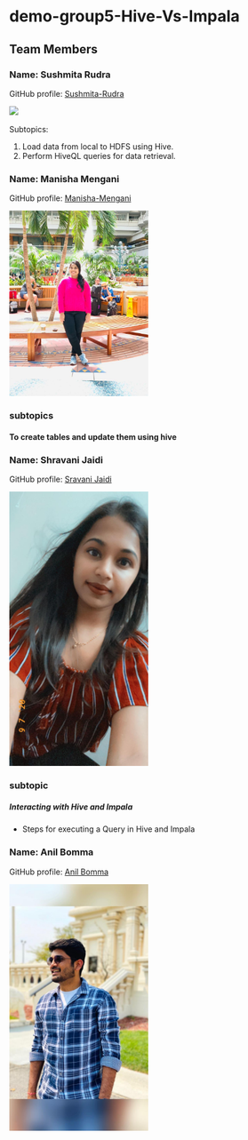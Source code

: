 # demo-group5-Hive-Vs-Impala
## Team Members

### Name: Sushmita Rudra

GitHub profile: [Sushmita-Rudra](https://github.com/Sushmita-Rudra)

<img src="./IMG_2139.jpg" width="250"/>

Subtopics:
1. Load data from local to HDFS using Hive.
1. Perform HiveQL queries for data retrieval.

### Name: Manisha Mengani

GitHub profile: [Manisha-Mengani](https://github.com/Manisha-Mengani)

<img src="./mengani.jpeg" width="250"/>


### subtopics
#### To create tables and update them using hive

### Name: Shravani Jaidi 

GitHub profile: [Sravani Jaidi](https://github.com/Sravani537520)

<img src="./Shrvni.jpeg" width="250">

### subtopic
##### Interacting with Hive and Impala
- Steps for executing a Query in Hive and Impala

### Name: Anil Bomma

GitHub profile: [Anil Bomma](https://github.com/anil-bomma)


<img src="./bomma.jpeg" width="250">


